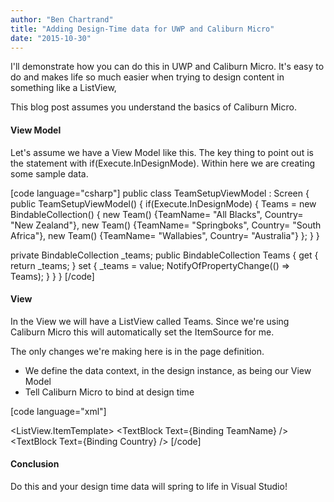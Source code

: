 ```yaml
---
author: "Ben Chartrand"
title: "Adding Design-Time data for UWP and Caliburn Micro"
date: "2015-10-30"
---
```


I'll demonstrate how you can do this in UWP and Caliburn Micro. It's easy to do and makes life so much easier when trying to design content in something like a ListView,

This blog post assumes you understand the basics of Caliburn Micro.

#### View Model

Let's assume we have a View Model like this. The key thing to point out is the statement with if(Execute.InDesignMode). Within here we are creating some sample data.

\[code language="csharp"\] public class TeamSetupViewModel : Screen { public TeamSetupViewModel() { if(Execute.InDesignMode) { Teams = new BindableCollection<Team>() { new Team() {TeamName= "All Blacks", Country= "New Zealand"}, new Team() {TeamName= "Springboks", Country= "South Africa"}, new Team() {TeamName= "Wallabies", Country= "Australia"} }; } }

private BindableCollection<Team> \_teams; public BindableCollection<Team> Teams { get { return \_teams; } set { \_teams = value; NotifyOfPropertyChange(() => Teams); } } } \[/code\]

#### View

In the View we will have a ListView called Teams. Since we're using Caliburn Micro this will automatically set the ItemSource for me.

The only changes we're making here is in the page definition.

- We define the data context, in the design instance, as being our View Model
- Tell Caliburn Micro to bind at design time

\[code language="xml"\] <Page x:Class="MyApp.Views.TeamSetupView" xmlns="http://schemas.microsoft.com/winfx/2006/xaml/presentation" xmlns:x="http://schemas.microsoft.com/winfx/2006/xaml" xmlns:d="http://schemas.microsoft.com/expression/blend/2008" xmlns:mc="http://schemas.openxmlformats.org/markup-compatibility/2006" xmlns:micro="using:Caliburn.Micro" xmlns:vm="using:MyApp.ViewModels" mc:Ignorable="d" d:DataContext="{d:DesignInstance Type=vm:BlockSetupViewModel, IsDesignTimeCreatable=True}" micro:Bind.AtDesignTime="True">

<ListView x:Name="Teams"> <DataTemplate> <ListView.ItemTemplate> <StackPanel Orientation="Horizontal"> <TextBlock Text={Binding TeamName} /> <TextBlock Text={Binding Country} /> </StackPanel> </ListView> </DataTemplate> </ListView> </Page> \[/code\]

#### Conclusion

Do this and your design time data will spring to life in Visual Studio!
